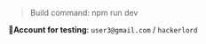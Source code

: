 <!-- @format -->

> Build command: npm run dev

**🔐Account for testing**: `user3@gmail.com` / `hackerlord`
